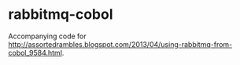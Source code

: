 # rabbitmq-cobol
Accompanying code for http://assortedrambles.blogspot.com/2013/04/using-rabbitmq-from-cobol_9584.html.
